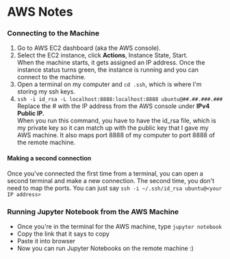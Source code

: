 # AWS Notes

### Connecting to the Machine
1. Go to AWS EC2 dashboard (aka the AWS console).
2. Select the EC2 instance, click **Actions**, Instance State, Start. <br>
When the machine starts, it gets assigned an IP address.
Once the instance status turns green, the instance is running and you can connect to the machine.
3. Open a terminal on my computer and `cd .ssh`, which is where I'm storing my ssh keys. 
4. ```ssh -i id_rsa -L localhost:8888:localhost:8888 ubuntu@##.##.###.###```
Replace the # with the IP address from the AWS console under **IPv4 Public IP.** <br>
When you run this command, you have to have the id_rsa file, which is my private key so it can match up with the public key that I gave my AWS machine. It also maps port 8888 of my computer to port 8888 of the remote machine. <br>

#### Making a second connection
Once you've connected the first time from a terminal, you can open a second terminal and make a new connection. The second time, you don't need to map the ports. You can just say
```ssh -i ~/.ssh/id_rsa ubuntu@<your IP address>```

### Running Jupyter Notebook from the AWS Machine
+ Once you're in the terminal for the AWS machine, type `jupyter notebook` 
+ Copy the link that it says to copy
+ Paste it into browser
+ Now you can run Jupyter Notebooks on the remote machine :)
